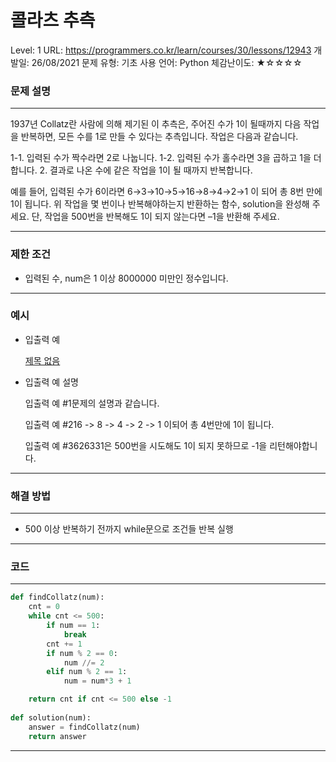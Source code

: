 # 콜라츠 추측

Level: 1
URL: https://programmers.co.kr/learn/courses/30/lessons/12943
개발일: 26/08/2021
문제 유형: 기초
사용 언어: Python
체감난이도: ★☆☆☆☆

### 문제 설명

---

1937년 Collatz란 사람에 의해 제기된 이 추측은, 주어진 수가 1이 될때까지 다음 작업을 반복하면, 모든 수를 1로 만들 수 있다는 추측입니다. 작업은 다음과 같습니다.

1-1. 입력된 수가 짝수라면 2로 나눕니다. 
1-2. 입력된 수가 홀수라면 3을 곱하고 1을 더합니다.
2. 결과로 나온 수에 같은 작업을 1이 될 때까지 반복합니다.

예를 들어, 입력된 수가 6이라면 6→3→10→5→16→8→4→2→1 이 되어 총 8번 만에 1이 됩니다. 위 작업을 몇 번이나 반복해야하는지 반환하는 함수, solution을 완성해 주세요. 단, 작업을 500번을 반복해도 1이 되지 않는다면 –1을 반환해 주세요.

---

### 제한 조건

- 입력된 수, num은 1 이상 8000000 미만인 정수입니다.

---

### 예시

- 입출력 예

    [제목 없음](%E1%84%8F%E1%85%A9%E1%86%AF%E1%84%85%E1%85%A1%E1%84%8E%E1%85%B3%20%E1%84%8E%E1%85%AE%E1%84%8E%E1%85%B3%E1%86%A8%200ec00ee8e42e479bb4f6eabec4c2d472/%E1%84%8C%E1%85%A6%E1%84%86%E1%85%A9%E1%86%A8%20%E1%84%8B%E1%85%A5%E1%86%B9%E1%84%82%E1%85%B3%E1%86%AB%20%E1%84%83%E1%85%A6%E1%84%8B%E1%85%B5%E1%84%90%E1%85%A5%E1%84%87%E1%85%A6%E1%84%8B%E1%85%B5%E1%84%89%E1%85%B3%20effd99b82b0a48b48480cd4ef7c2b197.csv)

- 입출력 예 설명

    입출력 예 #1문제의 설명과 같습니다.

    입출력 예 #216 -> 8 -> 4 -> 2 -> 1 이되어 총 4번만에 1이 됩니다.

    입출력 예 #3626331은 500번을 시도해도 1이 되지 못하므로 -1을 리턴해야합니다.

---

### 해결 방법

---

- 500 이상 반복하기 전까지 while문으로 조건들 반복 실행

---

### 코드

---

```python
def findCollatz(num):
    cnt = 0
    while cnt <= 500:
        if num == 1:
            break
        cnt += 1
        if num % 2 == 0:
            num //= 2
        elif num % 2 == 1:
            num = num*3 + 1

    return cnt if cnt <= 500 else -1
    
def solution(num):
    answer = findCollatz(num)
    return answer
```

---
